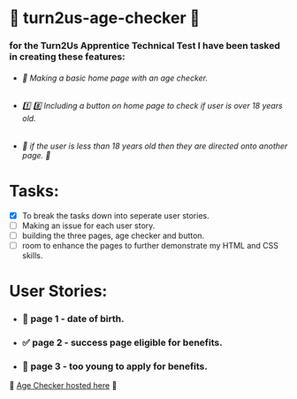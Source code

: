 # :birthday: turn2us-age-checker :date:

### for the Turn2Us Apprentice Technical Test I have been tasked in creating these features:

- ###### :calendar: Making a basic home page with an age checker.

- ###### :one: :eight: Including a button on home page to check if user is over 18 years old. 

- ###### :passport_control: if the user is less than 18 years old then they are directed onto another page. :underage:

# Tasks:

- [x] To break the tasks down into seperate user stories.
- [ ] Making an issue for each user story.
- [ ] building the three pages, age checker and button.
- [ ] room to enhance the pages to further demonstrate my HTML and CSS skills.

# User Stories:

- ### :gift: page 1 - date of birth.

- ### :white_check_mark: page 2 - success page eligible for benefits.

- ### :no_entry_sign: page 3 - too young to apply for benefits.

:birthday: [Age Checker hosted here]( https://pjsalter.github.io/turn2us-age-checker) :gift:

